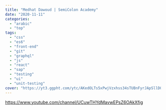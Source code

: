 ```yaml
---
title: "Medhat Dawoud | SemiColon Academy"
date: "2020-11-11"
categories:
  - "arabic"
  - "top"
tags:
  - "css"
  - "es6"
  - "front-end"
  - "git"
  - "graphql"
  - "js"
  - "react"
  - "sap"
  - "testing"
  - "ui"
  - "unit-testing"
cover: "https://yt3.ggpht.com/ytc/AKedOLTs5xPwjVzxhss34sTUBnFyrJApSllD0pa3oQaOhw=s88-c-k-c0x00ffffff-no-rj"
---
```


https://www.youtube.com/channel/UCuwTHYdMavwEPsZ6OAkXfig
